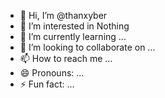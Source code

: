 - 👋 Hi, I’m @thanxyber
- 👀 I’m interested in Nothing
- 🌱 I’m currently learning ...
- 💞️ I’m looking to collaborate on ...
- 📫 How to reach me ...
- 😄 Pronouns: ...
- ⚡ Fun fact: ...

<!---
thanxyber/thanxyber is a ✨ special ✨ repository because its `README.md` (this file) appears on your GitHub profile.
You can click the Preview link to take a look at your changes.
--->
